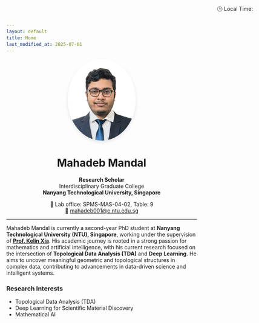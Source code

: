 ```yaml
---
layout: default
title: Home
last_modified_at: 2025-07-01
---
```


<!-- ⏱️ Clock in "navbar area" -->
<div style="position: absolute; top: 20px; right: 80px; font-size: 14px; z-index: 999;">
  🕒 Local Time: <span id="live-clock"></span>
</div>

<script>
  function updateClock() {
    const now = new Date();
    document.getElementById('live-clock').innerText = now.toLocaleTimeString();
  }
  setInterval(updateClock, 1000);
  updateClock(); // Run immediately
</script>


<!-- Main content -->
<div align="center">
  <img src="assets/images/profile.png" alt="Profile Photo" width="180" style="border-radius: 50%; box-shadow: 0 4px 10px rgba(0,0,0,0.1);" />
  
  <h1>Mahadeb Mandal</h1>

  <p><strong>Research Scholar</strong><br>
  Interdisciplinary Graduate College<br>
  <strong>Nanyang Technological University, Singapore</strong></p>
  <p>
    📍 Lab office: SPMS-MAS-04-02, Table: 9<br>
    📧 <a href="mailto:mahadeb001@e.ntu.edu.sg">mahadeb001@e.ntu.edu.sg</a>
  </p>
</div>

---

Mahadeb Mandal is currently a second-year PhD student at **Nanyang Technological University (NTU), Singapore**, working under the supervision of [**Prof. Kelin Xia**](https://personal.ntu.edu.sg/xiakelin/index.html). His academic journey is rooted in a strong passion for mathematics and artificial intelligence, with his current research focused on the intersection of **Topological Data Analysis (TDA)** and **Deep Learning**. He aims to uncover meaningful geometric and topological structures in complex data, contributing to advancements in data-driven science and intelligent systems.

### Research Interests

- Topological Data Analysis (TDA)
- Deep Learning for Scientific Material Discovery
- Mathematical AI
<!-- 💧 NTU Logo Watermark -->
<style>
  body::before {
    content: "";
    position: fixed;
    top: 0;
    left: 0;
    width: 10vw;
    height: 10vh;
    background-image: url('/assets/images/NTU_logo1.png');
    background-repeat: no-repeat;
    background-position: center 95%;
    background-size: 500px;
    opacity: 0.09;
    z-index: 0;
    pointer-events: none;
    user-select: none;
  }
</style>



